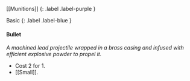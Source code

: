 [[Munitions]]
{: .label .label-purple }

Basic
{: .label .label-blue }

#### Bullet
*A machined lead projectile wrapped in a brass casing and infused with efficient explosive powder to propel it.*
- Cost 2 for 1.
- [[Small]].

